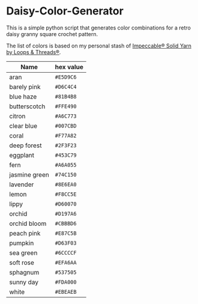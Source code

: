 # Daisy-Color-Generator

This is a simple python script that generates color combinations for a retro daisy granny square crochet pattern.  

The list of colors is based on my personal stash of [Impeccable® Solid Yarn by Loops & Threads®](https://www.michaels.com/product/impeccable-solid-yarn-by-loops-threads-M10108918).

| Name         | hex value |
| ------------ | --------- |
| aran         | `#E5D9C6` |
| barely pink  | `#D6C4C4` |
| blue haze    | `#81B4B8` |
| butterscotch | `#FFE490` |
| citron       | `#A6C773` |
| clear blue   | `#007CBD` |
| coral        | `#F77A82` |
| deep forest  | `#2F3F23` |
| eggplant     | `#453C79` |
| fern         | `#A6A055` |
| jasmine green| `#74C150` |
| lavender     | `#8E6EA0` |
| lemon        | `#F8CC5E` |
| lippy        | `#D60070` |
| orchid       | `#D197A6` |
| orchid bloom | `#CBBBD6` |
| peach pink   | `#E87C5B` |
| pumpkin      | `#D63F03` |
| sea green    | `#6CCCCF` |
| soft rose    | `#EFA6AA` |
| sphagnum     | `#537505` |
| sunny day    | `#FDA000` |
| white        | `#EBEAEB` |